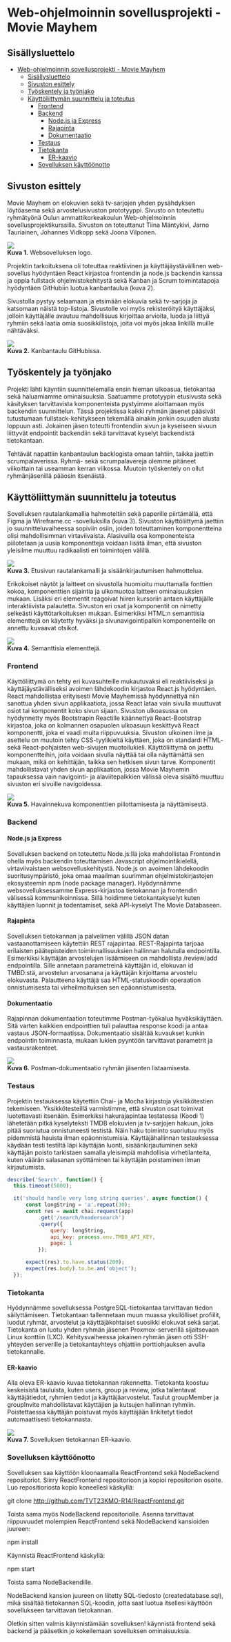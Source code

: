 # Web-ohjelmoinnin sovellusprojekti - Movie Mayhem

## Sisällysluettelo
- [Web-ohjelmoinnin sovellusprojekti - Movie Mayhem](#web-ohjelmoinnin-sovellusprojekti---movie-mayhem)
  - [Sisällysluettelo](#sisällysluettelo)
  - [Sivuston esittely](#sivuston-esittely)
  - [Työskentely ja työnjako](#työskentely-ja-työnjako)
  - [Käyttöliittymän suunnittelu ja toteutus](#käyttöliittymän-suunnittelu-ja-toteutus)
    - [Frontend](#frontend)
    - [Backend](#backend)
      - [Node.js ja Express](#nodejs-ja-express)
      - [Rajapinta](#rajapinta)
      - [Dokumentaatio](#dokumentaatio)
    - [Testaus](#testaus)
    - [Tietokanta](#tietokanta)
      - [ER-kaavio](#er-kaavio)
    - [Sovelluksen käyttöönotto](#sovelluksen-käyttöönotto)

## Sivuston esittely
Movie Mayhem on elokuvien sekä tv-sarjojen yhden pysähdyksen löytöasema sekä arvostelusivuston prototyyppi. Sivusto on toteutettu ryhmätyönä Oulun ammattikorkeakoulun Web-ohjelmoinnin sovellusprojektikurssilla. Sivuston on toteuttanut Tiina Mäntykivi, Jarno Tauriainen, Johannes Vidkopp sekä Joona Vilponen.

![](/readmeKuvat/1LogoKuva.png)<br>
**Kuva 1.** Websovelluksen logo.

Projektin tarkoituksena oli toteuttaa reaktiivinen ja käyttäjäystävällinen web-sovellus hyödyntäen React kirjastoa frontendin ja node.js backendin kanssa ja oppia fullstack ohjelmistokehitystä sekä Kanban ja Scrum toimintatapoja hyödyntäen GitHubiin luotua kanbantaulua (kuva 2).

Sivustolla pystyy selaamaan ja etsimään elokuvia sekä tv-sarjoja ja katsomaan näistä top-listoja. Sivustolle voi myös rekisteröityä käyttäjäksi, jolloin käyttäjälle avautuu mahdollisuus kirjoittaa arvioita, luoda ja liittyä ryhmiin sekä laatia omia suosikkilistoja, joita voi myös jakaa linkillä muille nähtäväksi.

![](/readmeKuvat/2KanbanKuva.png)<br>
**Kuva 2.** Kanbantaulu GitHubissa.

## Työskentely ja työnjako
Projekti lähti käyntiin suunnittelemalla ensin hieman ulkoasua, tietokantaa sekä haluamiamme ominaisuuksia. Saatuamme prototyypin etusivusta sekä käsityksen tarvittavista komponenteista pystyimme aloittamaan myös backendin suunnittelun. Tässä projektissa kaikki ryhmän jäsenet pääsivät tutustumaan fullstack-kehitykseen tekemällä ainakin jonkin osuuden alusta loppuun asti. Jokainen jäsen toteutti frontendiin sivun ja kyseiseen sivuun liittyvät endpointit backendiin sekä tarvittavat kyselyt backendistä tietokantaan.

Tehtävät napattiin kanbantaulun backlogista omaan tahtiin, taikka jaettiin scrumpalaverissa. Ryhmä- sekä scrumpalavereja olemme pitäneet viikoittain tai useamman kerran viikossa. Muutoin työskentely on ollut ryhmänjäsenillä pääosin itsenäistä.

## Käyttöliittymän suunnittelu ja toteutus
Sovelluksen rautalankamallia hahmoteltiin sekä paperille piirtämällä, että Figma ja Wireframe.cc -sovelluksilla (kuva 3). Sivuston käyttöliittymä jaettiin jo suunnitteluvaiheessa sopiviin osiin, joiden toteuttaminen komponentteina olisi mahdollisimman virtaviivaista. Alasivuilla osa komponenteista piilotetaan ja uusia komponentteja voidaan lisätä ilman, että sivuston yleisilme muuttuu radikaalisti eri toimintojen välillä.

![](/readmeKuvat/3RautalankaKuva.png)<br>
**Kuva 3.** Etusivun rautalankamalli ja sisäänkirjautumisen hahmottelua.

Erikokoiset näytöt ja laitteet on sivustolla huomioitu muuttamalla fonttien kokoa, komponenttien sijaintia ja ulkomuotoa laitteen ominaisuuksien mukaan. Lisäksi eri elementit reagoivat hiiren kursoriin antaen käyttäjälle interaktiivista palautetta. Sivuston eri osat ja komponentit on nimetty selkeästi käyttötarkoituksen mukaan. Esimerkiksi HTML:n semanttisia elementtejä on käytetty hyväksi ja sivunavigointipalkin komponenteille on annettu kuvaavat otsikot.

![](/readmeKuvat/4SemanttisiaKuva.gif)<br>
**Kuva 4.** Semanttisia elementtejä.

### Frontend
Käyttöliittymä on tehty eri kuvasuhteille mukautuvaksi eli reaktiiviseksi ja käyttäjäystävälliseksi avoimen lähdekoodin kirjastoa React.js hyödyntäen. React mahdollistaa erityisesti Movie Mayhemissä hyödynnettyä niin sanottua yhden sivun applikaatiota, jossa React lataa vain sivulla muuttuvat osiot tai komponentit koko sivun sijaan. Sivuston ulkoasussa on hyödynnetty myös Bootstrapin Reactille käännettyä React-Bootstrap kirjastoa, joka on kolmannen osapuolen ulkoasuun keskittyvä React komponentti, joka ei vaadi muita riippuvuuksia. Sivuston ulkoinen ilme ja asettelu on muutoin tehty CSS-tyylikieltä käyttäen, joka on standardi HTML- sekä React-pohjaisten web-sivujen muotoilukieli. Käyttöliittymä on jaettu komponentteihin, joita voidaan sivulla näyttää tai olla näyttämättä sen mukaan, mikä on kehittäjän, taikka sen hetkisen sivun tarve. Komponentit mahdollistavat yhden sivun applikaation, jossa Movie Mayhemin tapauksessa vain navigointi- ja alaviitepalkkien välissä oleva sisältö muuttuu sivuston eri sivuille navigoidessa.

![](/readmeKuvat/5KomponentitKuva.png)<br>
**Kuva 5.** Havainnekuva komponenttien piilottamisesta ja näyttämisestä.

### Backend
#### Node.js ja Express
Sovelluksen backend on toteutettu Node.js:llä joka mahdollistaa Frontendin ohella myös backendin toteuttamisen Javascript ohjelmointikielellä, virtaviivaistaen websovelluskehitystä. Node.js on avoimen lähdekoodin suoritusympäristö, joka omaa maailman suurimman ohjelmistokirjastojen ekosysteemin npm (node package manager). Hyödynnämme websovelluksessamme Express-kirjastoa tietokannan ja frontendin välisessä kommunikoinnissa. Sillä hoidimme tietokantakyselyt kuten käyttäjien luonnit ja todentamiset, sekä API-kyselyt The Movie Databaseen.

#### Rajapinta
Sovelluksen tietokannan ja palvelimen välillä JSON datan vastaanottamiseen käytettiin REST rajapintaa. REST-Rajapinta tarjoaa erilaisten päätepisteiden toiminnallisuuksien hallinnan halutulla endpointilla. Esimerkiksi käyttäjän arvostelujen lisäämiseen on mahdollista /review/add endpointilla. Sille annetaan parametreinä käyttäjän id, elokuvan id TMBD:stä, arvostelun arvosanana ja käyttäjän kirjoittama arvostelu elokuvasta. Palautteena käyttäjä saa HTML-statuskoodin operaation onnistumisesta tai virheilmoituksen sen epäonnistumisesta.

#### Dokumentaatio
Rajapinnan dokumentaation toteutimme Postman-työkalua hyväksikäyttäen. Sitä varten kaikkien endpointtien tuli palauttaa response koodi ja antaa vastaus JSON-formaatissa. Dokumentaatio sisältää kuvaukset kunkin endpointin toiminnasta, mukaan lukien pyyntöön tarvittavat parametrit ja vastausrakenteet.

![](/readmeKuvat/6PostmanKuva.png)<br>
**Kuva 6.** Postman-dokumentaatio ryhmän jäsenten listaamisesta.

### Testaus
Projektin testauksessa käytettiin Chai- ja Mocha kirjastoja yksikkötestien tekemiseen. Yksikkötesteillä varmistimme, että sivuston osat toimivat luotettavasti itsenään. Esimerkiksi hakurajapintaa testatessa (Koodi 1) lähetetään pitkä kyselyteksti TMDB elokuvien ja tv-sarjojen hakuun, joka pitää suoriutua onnistuneesti testistä. Näin haku toiminto suoriutuu myös pidemmistä hauista ilman epäonnistumisia. Käyttäjähallinnan testauksessa käydään testi testiltä läpi käyttäjän luonti, sisäänkirjautuminen sekä käyttäjän poisto tarkistaen samalla yleisimpiä mahdollisia virhetilanteita, kuten väärän salasanan syöttäminen tai käyttäjän poistaminen ilman kirjautumista.

```javascript
describe('Search', function() {
  this.timeout(5000);

  it('should handle very long string queries', async function() {
      const longString = 'a'.repeat(30);
      const res = await chai.request(app)
          .get('/search/headersearch')
          .query({
              query: longString,
              api_key: process.env.TMDB_API_KEY,
              page: 1
          });

      expect(res).to.have.status(200);
      expect(res.body).to.be.an('object');
  });
```
### Tietokanta
Hyödynnämme sovelluksessa PostgreSQL-tietokantaa tarvittavan tiedon säilyttämiseen. Tietokantaan tallennetaan muun muassa yksilölliset profiilit, luodut ryhmät, arvostelut ja käyttäjäkohtaiset suosikki elokuvat sekä sarjat. Tietokanta on luotu yhden ryhmän jäsenen Proxmox-serverillä sijaitsevaan Linux konttiin (LXC). Kehitysvaiheessa jokainen ryhmän jäsen otti SSH-yhteyden serverille ja tietokantayhteys ohjattiin porttiohjauksen avulla tietokannalle. 

#### ER-kaavio
Alla oleva ER-kaavio kuvaa tietokannan rakennetta. Tietokanta koostuu keskeisistä tauluista, kuten users, group ja review, jotka tallentavat käyttäjätiedot, ryhmien tiedot ja käyttäjäarvostelut. Taulut groupMember ja groupInvite mahdollistavat käyttäjien ja kutsujen hallinnan ryhmiin. Poistettaessa käyttäjän poistuvat myös käyttäjään linkitetyt tiedot automaattisesti tietokannasta.

![](/readmeKuvat/7ER-kaavioKuva.png)<br>
**Kuva 7.** Sovelluksen tietokannan ER-kaavio.

### Sovelluksen käyttöönotto
Sovelluksen saa käyttöön kloonaamalla ReactFrontend sekä NodeBackend repositoriot. Siirry ReactFrontend repositorioon ja kopioi repositorion osoite. Luo repositioriosta kopio koneellesi käskyllä:

git clone <n/>http://github.com/TVT23KMO-R14/ReactFrontend.git

Toista sama myös NodeBackend repositoriolle. Asenna tarvittavat riippuvuudet molempien ReactFrontend sekä NodeBackend kansioiden juureen:	

npm install

Käynnistä ReactFrontend käskyllä:

npm start

Toista sama NodeBackendille.

NodeBackend kansion juureen on liitetty SQL-tiedosto (createdatabase.sql), mikä sisältää tietokannan SQL-koodin, jotta saat luotua itsellesi käyttöön sovellukseen tarvittavan tietokannan.

Oletkin sitten valmis käynnistämään sovelluksen! käynnistä frontend sekä backend ja pääsetkin jo kokeilemaan sovelluksen ominaisuuksia.

